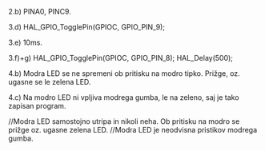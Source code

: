 2.b)
PINA0, PINC9.

3.d)
HAL_GPIO_TogglePin(GPIOC, GPIO_PIN_9);

3.e)
10ms.

3.f)+g)
HAL_GPIO_TogglePin(GPIOC, GPIO_PIN_8);
HAL_Delay(500);

4.b)
Modra LED se ne spremeni ob pritisku na modro tipko. Prižge, oz. ugasne se le zelena LED.

4.c)
Na modro LED ni vpljiva modrega gumba, le na zeleno, saj je tako zapisan program.

//Modra LED samostojno utripa in nikoli neha. Ob pritisku na modro se prižge oz. ugasne zelena LED.
//Modra LED je neodvisna pristikov modrega gumba.

